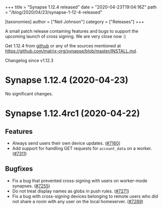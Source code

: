 +++
title = "Synapse 1.12.4 released"
date = "2020-04-23T19:04:16Z"
path = "/blog/2020/04/23/synapse-1-12-4-released"

[taxonomies]
author = ["Neil Johnson"]
category = ["Releases"]
+++

A small patch release containing features and bugs to support the upcoming launch of cross signing. We are very close now :)


Get 1.12.4 from [github](https://github.com/matrix-org/synapse/releases/tag/v1.12.4) or any of the sources mentioned at <https://github.com/matrix-org/synapse/blob/master/INSTALL.md>.


Changelog since v1.12.3

Synapse 1.12.4 (2020-04-23)
===========================

No significant changes.


Synapse 1.12.4rc1 (2020-04-22)
==============================

Features
--------

- Always send users their own device updates. ([\#7160](https://github.com/matrix-org/synapse/issues/7160))
- Add support for handling GET requests for `account_data` on a worker. ([\#7311](https://github.com/matrix-org/synapse/issues/7311))


Bugfixes
--------

- Fix a bug that prevented cross-signing with users on worker-mode synapses. ([\#7255](https://github.com/matrix-org/synapse/issues/7255))
- Do not treat display names as globs in push rules. ([\#7271](https://github.com/matrix-org/synapse/issues/7271))
- Fix a bug with cross-signing devices belonging to remote users who did not share a room with any user on the local homeserver. ([\#7289](https://github.com/matrix-org/synapse/issues/7289))
